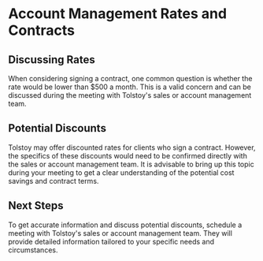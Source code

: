 # Account Management Rates and Contracts

## Discussing Rates

When considering signing a contract, one common question is whether the rate would be lower than $500 a month. This is a valid concern and can be discussed during the meeting with Tolstoy's sales or account management team.

## Potential Discounts

Tolstoy may offer discounted rates for clients who sign a contract. However, the specifics of these discounts would need to be confirmed directly with the sales or account management team. It is advisable to bring up this topic during your meeting to get a clear understanding of the potential cost savings and contract terms.

## Next Steps

To get accurate information and discuss potential discounts, schedule a meeting with Tolstoy's sales or account management team. They will provide detailed information tailored to your specific needs and circumstances.